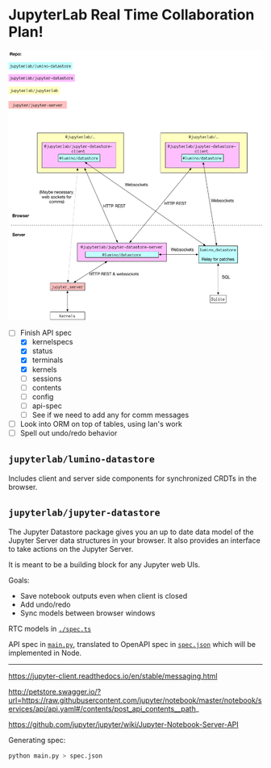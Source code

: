 # JupyterLab Real Time Collaboration Plan!


![](./diagram.png)


- [ ] Finish API spec
  - [x] kernelspecs
  - [x] status
  - [x] terminals
  - [x] kernels
  - [ ] sessions
  - [ ] contents
  - [ ] config
  - [ ] api-spec
  - [ ] See if we need to add any for comm messages
- [ ] Look into ORM on top of tables, using Ian's work
- [ ] Spell out undo/redo behavior

## `jupyterlab/lumino-datastore`


Includes client and server side components for synchronized CRDTs in the browser.




## `jupyterlab/jupyter-datastore`

The Jupyter Datastore package gives you an up to date data model of the Jupyter Server data structures in your browser. It also provides an interface to take actions on the Jupyter Server.

It is meant to be a building block for any Jupyter web UIs.

Goals:

* Save notebook outputs even when client is closed
* Add undo/redo
* Sync models between browser windows


RTC models in [`./spec.ts`](./spec.ts)

API spec in [`main.py`](./main.py), translated to OpenAPI spec in [`spec.json`](./spec.json) which will be implemented in Node.

---


https://jupyter-client.readthedocs.io/en/stable/messaging.html

http://petstore.swagger.io/?url=https://raw.githubusercontent.com/jupyter/notebook/master/notebook/services/api/api.yaml#/contents/post_api_contents__path_

https://github.com/jupyter/jupyter/wiki/Jupyter-Notebook-Server-API


Generating spec:


```bash
python main.py > spec.json
```